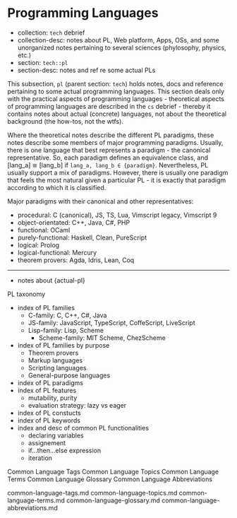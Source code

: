 # Programming Languages

- collection: `tech` debrief
- collection-desc: notes about PL, Web platform, Apps, OSs, and some unorganized notes pertaining to several sciences (phylosophy, physics, etc.)
- section: `tech::pl`
- section-desc: notes and ref re some actual PLs


This subsection, `pl` (parent section: `tech`) holds notes, docs and reference pertaining to some actual programming languages. This section deals only with the practical aspects of programming languages - theoretical aspects of programming languages are described in the `cs` debrief - thereby it contains notes about actual (concrete) languages, not about the theoretical background (the how-tos, not the wtfs).

Where the theoretical notes describe the different PL paradigms, these notes describe some members of major programming paradigms. Usually, there is one language that best represents a paradigm - the canonical representative. So, each paradigm defines an equivalence class, and [lang_a] ≅ [lang_b] if `lang_a, lang_b ∈ {paradigm}`. Nevertheless, PL usually support a mix of paradigms. However, there is usually one paradigm that feels the most natural given a particular PL - it is exactly that paradigm according to which it is classified.

Major paradigms with their canonical and other representatives:
- procedural: C (canonical), JS, TS, Lua, Vimscript legacy, Vimscript 9
- object-orientated: C++, Java, C#, PHP
- functional: OCaml
- purely-functional: Haskell, Clean, PureScript
- logical: Prolog
- logical-functional: Mercury
- theorem provers: Agda, Idris, Lean, Coq



---

- notes about {actual-pl}

PL taxonomy
- index of PL families
  - C-family: C, C++, C#, Java
  - JS-family: JavaScript, TypeScript, CoffeScript, LiveScript
  - Lisp-family: Lisp, Scheme
    - Scheme-family: MIT Scheme, ChezScheme
- index of PL families by purpose
  - Theorem provers
  - Markup languages
  - Scripting languages
  - General-purpose languages
- index of PL paradigms
- index of PL features
  - mutability, purity
  - evaluation strategy: lazy vs eager
- index of PL constucts
- index of PL keywords
- index and desc of common PL functionalities
  - declaring variables
  - assignement
  - if…then…else expression
  - iteration



Common Language Tags
Common Language Topics
Common Language Terms
Common Language Glossary
Common Language Abbreviations

common-language-tags.md
common-language-topics.md
common-language-terms.md
common-language-glossary.md
common-language-abbreviations.md
